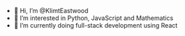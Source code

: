 - 👋 Hi, I’m @KlimtEastwood
- 👀 I’m interested in Python, JavaScript and Mathematics
- 🌱 I’m currently doing full-stack development using React
